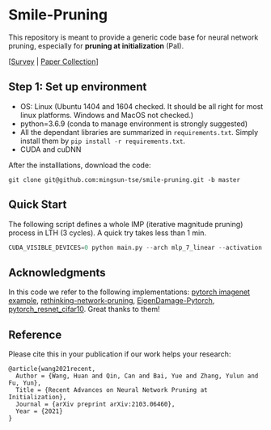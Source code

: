 # Smile-Pruning
This repository is meant to provide a generic code base for neural network pruning, especially for **pruning at initialization** (PaI).

[[Survey](https://arxiv.org/abs/2103.06460) | [Paper Collection](https://github.com/MingSun-Tse/Awesome-Pruning-at-Initialization)]


## Step 1: Set up environment
- OS: Linux (Ubuntu 1404 and 1604 checked. It should be all right for most linux platforms. Windows and MacOS not checked.)
- python=3.6.9 (conda to manage environment is strongly suggested)
- All the dependant libraries are summarized in `requirements.txt`. Simply install them by `pip install -r requirements.txt`.
- CUDA and cuDNN

After the installlations, download the code:
```
git clone git@github.com:mingsun-tse/smile-pruning.git -b master
```

## Quick Start
The following script defines a whole IMP (iterative magnitude pruning) process in LTH (3 cycles). A quick try takes less than 1 min.
```python
CUDA_VISIBLE_DEVICES=0 python main.py --arch mlp_7_linear --activation linear --dataset mnist --batch_size 100 --project LTH__mlp_7_linear__mnist__wgweight__pr0.9__cycles3 --wg weight --hacksmile.ON --pipeline train:configs/LTH/train0.yaml,prune:configs/LTH/prune1.yaml,reinit:configs/LTH/reinit1.yaml,train:configs/LTH/train1.yaml,prune:configs/LTH/prune1.yaml,reinit:configs/LTH/reinit1.yaml,train:configs/LTH/train1.yaml,prune:configs/LTH/prune1.yaml,reinit:configs/LTH/reinit1.yaml,train:configs/LTH/train1.yaml --debug
```


## Acknowledgments
In this code we refer to the following implementations: [pytorch imagenet example](https://github.com/pytorch/examples/tree/master/imagenet), [rethinking-network-pruning](https://github.com/Eric-mingjie/rethinking-network-pruning), [EigenDamage-Pytorch](https://github.com/alecwangcq/EigenDamage-Pytorch), [pytorch_resnet_cifar10](https://github.com/akamaster/pytorch_resnet_cifar10). Great thanks to them!

## Reference
Please cite this in your publication if our work helps your research:

    @article{wang2021recent,
      Author = {Wang, Huan and Qin, Can and Bai, Yue and Zhang, Yulun and Fu, Yun},
      Title = {Recent Advances on Neural Network Pruning at Initialization},
      Journal = {arXiv preprint arXiv:2103.06460},
      Year = {2021}
    }
    







